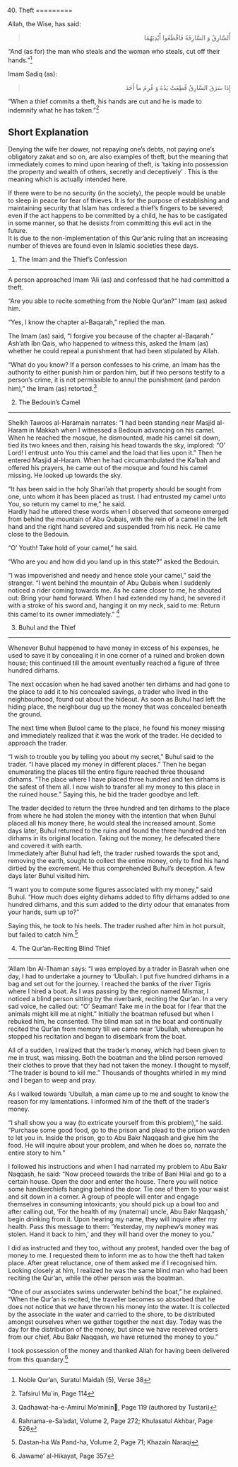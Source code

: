 40. Theft
=========

Allah, the Wise, has said:

<blockquote dir="rtl">
  <p>
أََلسَّارِقُ وَ السَّارِقَةُ فَاقْطَعُوا أََيْدِيَهُمَا
  </p>
</blockquote>

“And (as for) the man who steals and the woman who steals, cut off their
hands.”[^1]

Imam Sadiq (as):

<blockquote dir="rtl">
  <p>
إِذَا سَرَقَ السَّارِقُ قُطِعَتْ يَدُهُ وَ غُرِمَ ماَ أَخَذَ
  </p>
</blockquote>

“When a thief commits a theft, his hands are cut and he is made to
indemnify what he has taken.”[^2]

Short Explanation
-----------------

Denying the wife her dower, not repaying one’s debts, not paying one’s
obligatory zakat and so on, are also examples of theft, but the meaning
that immediately comes to mind upon hearing of theft, is ‘taking into
possession the property and wealth of others, secretly and deceptively’
. This is the meaning which is actually intended here.

If there were to be no security (in the society), the people would be
unable to sleep in peace for fear of thieves. It is for the purpose of
establishing and maintaining security that Islam has ordered a thief’s
fingers to be severed; even if the act happens to be committed by a
child, he has to be castigated in some manner, so that he desists from
committing this evil act in the future.  
 It is due to the non-implementation of this Qur’anic ruling that an
increasing number of thieves are found even in Islamic societies these
days.

1) The Imam and the Thief’s Confession
--------------------------------------

A person approached Imam ‘Ali (as) and confessed that he had committed a
theft.

“Are you able to recite something from the Noble Qur’an?” Imam (as)
asked him.

“Yes, I know the chapter al-Baqarah,” replied the man.

The Imam (as) said, “I forgive you because of the chapter al-Baqarah.”
Ash’ath Ibn Qais, who happened to witness this, asked the Imam (as)
whether he could repeal a punishment that had been stipulated by Allah.

“What do you know? If a person confesses to his crime, an Imam has the
authority to either punish him or pardon him, but if two persons testify
to a person’s crime, it is not permissible to annul the punishment (and
pardon him),” the Imam (as) retorted.[^3]

2) The Bedouin’s Camel
----------------------

Sheikh Tawoos al-Haramain narrates: “I had been standing near Masjid
al-Haram in Makkah when I witnessed a Bedouin advancing on his camel.
When he reached the mosque, he dismounted, made his camel sit down, tied
its two knees and then, raising his head towards the sky, implored: “O’
Lord! I entrust unto You this camel and the load that lies upon it.”
Then he entered Masjid al-Haram. When he had circumambulated the Ka’bah
and offered his prayers, he came out of the mosque and found his camel
missing. He looked up towards the sky.

“It has been said in the holy Shari’ah that property should be sought
from one, unto whom it has been placed as trust. I had entrusted my
camel unto You, so return my camel to me,” he said.  
 Hardly had he uttered these words when I observed that someone emerged
from behind the mountain of Abu Qubais, with the rein of a camel in the
left hand and the right hand severed and suspended from his neck. He
came close to the Bedouin.

“O’ Youth! Take hold of your camel,” he said.

“Who are you and how did you land up in this state?” asked the Bedouin.

“I was impoverished and needy and hence stole your camel,” said the
stranger. “I went behind the mountain of Abu Qubais when I suddenly
noticed a rider coming towards me. As he came closer to me, he shouted
out: Bring your hand forward. When I had extended my hand, he severed it
with a stroke of his sword and, hanging it on my neck, said to me:
Return this camel to its owner immediately.” [^4]

3) Buhul and the Thief
----------------------

Whenever Buhul happened to have money in excess of his expenses, he used
to save it by concealing it in one corner of a ruined and broken down
house; this continued till the amount eventually reached a figure of
three hundred dirhams.

The next occasion when he had saved another ten dirhams and had gone to
the place to add it to his concealed savings, a trader who lived in the
neighbourhood, found out about the hideout. As soon as Buhul had left
the hiding place, the neighbour dug up the money that was concealed
beneath the ground.

The next time when Bulool came to the place, he found his money missing
and immediately realized that it was the work of the trader. He decided
to approach the trader.

“I wish to trouble you by telling you about my secret,” Buhul said to
the trader. “I have placed my money in different places.” Then he began
enumerating the places till the entire figure reached three thousand
dirhams. “The place where I have placed three hundred and ten dirhams is
the safest of them all. I now wish to transfer all my money to this
place in the ruined house.” Saying this, he bid the trader goodbye and
left.

The trader decided to return the three hundred and ten dirhams to the
place from where he had stolen the money with the intention that when
Buhul placed all his money there, he would steal the increased amount.
Some days later, Buhul returned to the ruins and found the three hundred
and ten dirhams in its original location. Taking out the money, he
defecated there and covered it with earth.  
 Immediately after Buhul had left, the trader rushed towards the spot
and, removing the earth, sought to collect the entire money, only to
find his hand dirtied by the excrement. He thus comprehended Buhul’s
deception. A few days later Buhul visited him.

“I want you to compute some figures associated with my money,” said
Buhul. “How much does eighty dirhams added to fifty dirhams added to one
hundred dirhams, and this sum added to the dirty odour that emanates
from your hands, sum up to?”

Saying this, he took to his heels. The trader rushed after him in hot
pursuit, but failed to catch him.[^5]

4) The Qur’an-Reciting Blind Thief
----------------------------------

‘Allam Ibn Al-Thaman says: “I was employed by a trader in Basrah when
one day, I had to undertake a journey to ‘Ubullah. I put five hundred
dirhams in a bag and set out for the journey. I reached the banks of the
river Tigris where I hired a boat. As I was passing by the region named
Mismar, I noticed a blind person sitting by the riverbank, reciting the
Qur’an. In a very sad voice, he called out: “O’ Seaman! Take me in the
boat for I fear that the animals might kill me at night.” Initially the
boatman refused but when I rebuked him, he consented. The blind man sat
in the boat and continually recited the Qur’an from memory till we came
near ‘Ubullah, whereupon he stopped his recitation and began to
disembark from the boat.

All of a sudden, I realized that the trader’s money, which had been
given to me in trust, was missing. Both the boatman and the blind person
removed their clothes to prove that they had not taken the money. I
thought to myself, “The trader is bound to kill me.” Thousands of
thoughts whirled in my mind and I began to weep and pray.

As I walked towards ‘Ubullah, a man came up to me and sought to know the
reason for my lamentations. I informed him of the theft of the trader’s
money.

“I shall show you a way (to extricate yourself from this problem),” he
said. “Purchase some good food, go to the prison and plead to the prison
warden to let you in. Inside the prison, go to Abu Bakr Naqqash and give
him the food. He will inquire about your problem, and when he does so,
narrate the entire story to him.”

I followed his instructions and when I had narrated my problem to Abu
Bakr Naqqash, he said: “Now proceed towards the tribe of Bani Hilal and
go to a certain house. Open the door and enter the house. There you will
notice some handkerchiefs hanging behind the door. Tie one of them to
your waist and sit down in a corner. A group of people will enter and
engage themselves in consuming intoxicants; you should pick up a bowl
too and after calling out, ‘For the health of my (maternal) uncle, Abu
Bakr Naqqash,’ begin drinking from it. Upon hearing my name, they will
inquire after my health. Pass this message to them: ‘Yesterday, my
nephew’s money was stolen. Hand it back to him,’ and they will hand over
the money to you.”

I did as instructed and they too, without any protest, handed over the
bag of money to me. I requested them to inform me as to how the theft
had taken place. After great reluctance, one of them asked me if I
recognised him. Looking closely at him, I realized he was the same blind
man who had been reciting the Qur’an, while the other person was the
boatman.

“One of our associates swims underwater behind the boat,” he explained.
“When the Qur’an is recited, the traveller becomes so absorbed that he
does not notice that we have thrown his money into the water. It is
collected by the associate in the water and carried to the shore, to be
distributed amongst ourselves when we gather together the next day.
Today was the day for the distribution of the money, but since we have
received orders from our chief, Abu Bakr Naqqash, we have returned the
money to you.”

I took possession of the money and thanked Allah for having been
delivered from this quandary.[^6]

[^1]: Noble Qur’an, Suratul Maidah (5), Verse 38

[^2]: Tafsirul Mu\`in, Page 114

[^3]: Qadhawat-ha-e-Amirul Mo’minin, Page 119 (authored by Tustari)

[^4]: Rahnama-e-Sa’adat, Volume 2, Page 272; Khulasatul Akhbar, Page 526

[^5]: Dastan-ha Wa Pand-ha, Volume 2, Page 71; Khazain Naraqi

[^6]: Jawame’ al-Hikayat, Page 357



